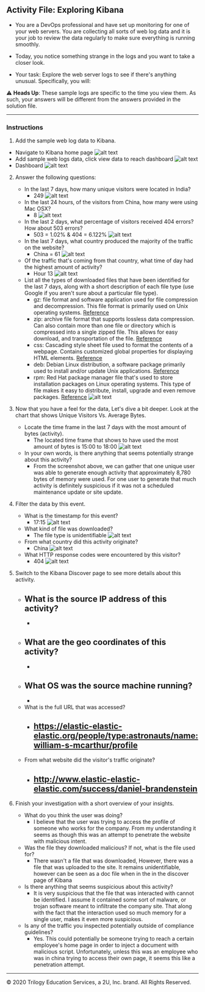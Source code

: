 ## Activity File: Exploring Kibana

* You are a DevOps professional and have set up monitoring for one of your web servers. You are collecting all sorts of web log data and it is your job to review the data regularly to make sure everything is running smoothly. 

* Today, you notice something strange in the logs and you want to take a closer look.

* Your task: Explore the web server logs to see if there's anything unusual. Specifically, you will:

:warning: **Heads Up**: These sample logs are specific to the time you view them. As such, your answers will be different from the answers provided in the solution file. 

---

### Instructions

1. Add the sample web log data to Kibana.
  - Navigate to Kibana home page
    ![alt text](https://github.com/UCB-CyberSecurity-Cohort5/elk-stack-project-kamkay/blob/main/images/Kibana/1.KibanaHome.png)
  - Add sample web logs data, click view data to reach dashboard
    ![alt text](https://github.com/UCB-CyberSecurity-Cohort5/elk-stack-project-kamkay/blob/main/images/Kibana/2.LoadDataSet.png)
  - Dashboard 
    ![alt text](https://github.com/UCB-CyberSecurity-Cohort5/elk-stack-project-kamkay/blob/main/images/Kibana/3.LogWebData.png)

2. Answer the following questions:

    - In the last 7 days, how many unique visitors were located in India?
       - 249 
         ![alt text](https://github.com/UCB-CyberSecurity-Cohort5/elk-stack-project-kamkay/blob/main/images/Kibana/4.UniqueVisitors.png)
    - In the last 24 hours, of the visitors from China, how many were using Mac OSX?
       - 8
         ![alt text](https://github.com/UCB-CyberSecurity-Cohort5/elk-stack-project-kamkay/blob/main/images/Kibana/5.%20ChinaMacOSX.png)
    - In the last 2 days, what percentage of visitors received 404 errors? How about 503 errors?
       - 503 = 1.02% & 404 = 6.122%
         ![alt text](https://github.com/UCB-CyberSecurity-Cohort5/elk-stack-project-kamkay/blob/main/images/Kibana/6.503%26404.png)
    - In the last 7 days, what country produced the majority of the traffic on the website?
       - China = 61
         ![alt text](https://github.com/UCB-CyberSecurity-Cohort5/elk-stack-project-kamkay/blob/main/images/Kibana/7.uniquebycountry.png)
    - Of the traffic that's coming from that country, what time of day had the highest amount of activity?
       - Hour 13
         ![alt text](https://github.com/UCB-CyberSecurity-Cohort5/elk-stack-project-kamkay/blob/main/images/Kibana/8.hour13.png)
    - List all the types of downloaded files that have been identified for the last 7 days, along with a short description of each file type (use Google if you aren't sure about a particular file type).
       - gz: file format and software application used for file compression and decompression. This file format is primarily used on Unix operating systems. [Reference](https://fileinfo.com/extension/gz)
       - zip: archive file format that supports lossless data compression. Can also contain more than one file or directory which is compressed into a single zipped file. This allows for easy download, and transportation of the file. [Reference](https://www.google.com/search?client=firefox-b-1-d&sxsrf=APq-WBtytD_DfMoJEyNpHHucJlqscNDqAg:1648595723928&q=ZIP+(file+format)&si=ANhW_NoCZx1_PD6GdONlC84cm3ga5T0mFwVILPoTDjPpD15GkmRsX8JQmsP479ylWBlGSfnLEGb5ZbMwR2RXqaO43EFrham3yEBszjLZwxSuseDTAcVQFSyiFKu9Mz5Jqv2u_a8YuJKVDY39GKFXGR42Filznq_Mk2TP0ZSg9s4pOC7cmZL5IzStAx5qCWgvjHv-W3ZMWsxv&sa=X&ved=2ahUKEwjy14LUuez2AhUMKUQIHQTqBccQ6RN6BAgYEAE&biw=798&bih=719&dpr=2)
       - css: Cascading style sheet file used to format the contents of a webpage. Contains customized global properties for displaying HTML elements. [Reference](https://fileinfo.com/extension/css)
       - deb: Debian Linux distribution, a software package primarily used to install and/or update Unix applications. [Reference](https://fileinfo.com/extension/deb)
       - rpm: Red Hat package manager file that's used to store installation packages on Linux operating systems. This type of file makes it easy to distribute, install, upgrade and even remove packages. [Reference](https://www.lifewire.com/rpm-file-2622217)
         ![alt text](https://github.com/UCB-CyberSecurity-Cohort5/elk-stack-project-kamkay/blob/main/images/Kibana/9.logdatafolder.png)

3. Now that you have a feel for the data, Let's dive a bit deeper. Look at the chart that shows Unique Visitors Vs. Average Bytes.
     - Locate the time frame in the last 7 days with the most amount of bytes (activity).
         - The located time frame that shows to have used the most amount of bytes is 15:00 to 18:00 
           ![alt text](https://github.com/UCB-CyberSecurity-Cohort5/elk-stack-project-kamkay/blob/main/images/Kibana/10.activityw:mostbytes.png)
     - In your own words, is there anything that seems potentially strange about this activity?
         - From the screenshot above, we can gather that one unique user was able to generate enough activity that approximately 8,780 bytes of memory were used. For one user to generate that much activity is definitely suspicious if it was not a scheduled maintenance update or site update.  

4. Filter the data by this event.
     - What is the timestamp for this event?
       - 17:15 
         ![alt text](https://github.com/UCB-CyberSecurity-Cohort5/elk-stack-project-kamkay/blob/main/images/Kibana/11.timestamp.png)
     - What kind of file was downloaded?
       - The file type is unidentifiable
         ![alt text](https://github.com/UCB-CyberSecurity-Cohort5/elk-stack-project-kamkay/blob/main/images/Kibana/12.filetype.png)
     - From what country did this activity originate?
       - China
         ![alt text](https://github.com/UCB-CyberSecurity-Cohort5/elk-stack-project-kamkay/blob/main/images/Kibana/13.countryorigin.png)
     - What HTTP response codes were encountered by this visitor?
       - 404
         ![alt text](https://github.com/UCB-CyberSecurity-Cohort5/elk-stack-project-kamkay/blob/main/images/Kibana/14.HTTPresponsecode.png)

5. Switch to the Kibana Discover page to see more details about this activity.
     - What is the source IP address of this activity?
       - 
         - 
     - What are the geo coordinates of this activity?
       - 
         - 
     - What OS was the source machine running?
       - 
         - 
     - What is the full URL that was accessed?
       - https://elastic-elastic-elastic.org/people/type:astronauts/name:william-s-mcarthur/profile
         - 
     - From what website did the visitor's traffic originate?
       - http://www.elastic-elastic-elastic.com/success/daniel-brandenstein
         - 

6. Finish your investigation with a short overview of your insights. 

     - What do you think the user was doing?
       - I believe that the user was trying to access the profile of someone who works for the company. From my understanding it seems as though this was an attempt to penetrate the website with malicious intent. 
     - Was the file they downloaded malicious? If not, what is the file used for?
       - There wasn't a file that was downloaded, However, there was a file that was uploaded to the site. It remains unidentifiable, however can be seen as a doc file when in the in the discover page of Kibana
     - Is there anything that seems suspicious about this activity?
       - It is very suspicious that the file that was interacted with cannot be identified. I assume it contained some sort of malware, or trojan software meant to infiltrate the company site. That along with the fact that the interaction used so much memory for a single user, makes it even more suspicious. 
     - Is any of the traffic you inspected potentially outside of compliance guidelines?
       - Yes. This could potentially be someone trying to reach a certain employee's home page in order to inject a document with malicious script. Unfortunately, unless this was an employee who was in china trying to access their own page, it seems this like a penetration attempt. 

---
© 2020 Trilogy Education Services, a 2U, Inc. brand. All Rights Reserved.  